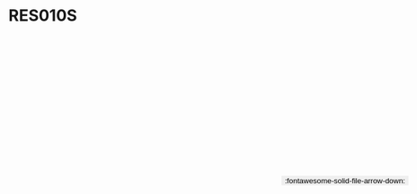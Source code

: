 
# RES010S

<a href='../RES010S.pdf' download>
<button class='md-button -primary' 
id='download-btn' style="position: fixed; top: 10%; right: 20px; 
        transform: translateY(-50%); z-index: 1000;  border: none; ">
:fontawesome-solid-file-arrow-down: 
</button>
</a>

<div 
    id='../RES010S.pdf' 
    data-pdf-url='../RES010S.pdf'
    style=' width: 100%; height: auto;overflow: auto;'>
</div>

